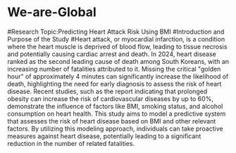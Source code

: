 # We-are-Global
#Research Topic:Predicting Heart Attack Risk Using BMI
#Introduction and Purpose of the Study
#Heart attack, or myocardial infarction, is a condition where the heart muscle is deprived of blood flow, leading to tissue necrosis and potentially causing cardiac arrest and death. In 2024, heart disease ranked as the second leading cause of death among South Koreans, with an increasing number of fatalities attributed to it. Missing the critical "golden hour" of approximately 4 minutes can significantly increase the likelihood of death, highlighting the need for early diagnosis to assess the risk of heart disease.
Recent studies, such as the report indicating that prolonged obesity can increase the risk of cardiovascular diseases by up to 60%, demonstrate the influence of factors like BMI, smoking status, and alcohol consumption on heart health. This study aims to model a predictive system that assesses the risk of heart disease based on BMI and other relevant factors. By utilizing this modeling approach, individuals can take proactive measures against heart disease, potentially leading to a significant reduction in the number of related fatalities.
